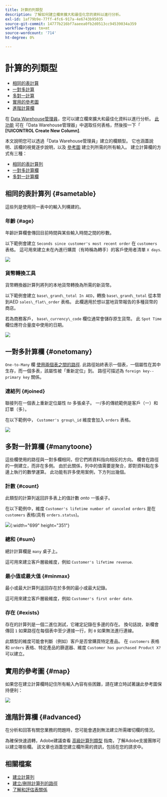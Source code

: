 ```yaml
---
title: 計算的列類型
description: 了解如何建立欄來擴大和最佳化您的資料以進行分析。
exl-id: 1af79b9e-77ff-4fc6-917a-4e6743b95035
source-git-commit: 14777b216bf7aaeea0fb2d0513cc94539034a359
workflow-type: tm+mt
source-wordcount: '714'
ht-degree: 0%

---
```


# 計算的列類型

* [相同的表計算](#sametable)
* [一對多計算](#onetomany)
* [多對一計算](#manytoone)
* [實用的參考圖](#map)
* [進階計算欄](#advanced)

在 [Data Warehouse管理員](../data-warehouse-mgr/tour-dwm.md)，您可以建立欄來擴大和最佳化資料以進行分析。 [此功能](../data-warehouse-mgr/creating-calculated-columns.md) 可在「Data Warehouse管理器」中選取任何表格，然後按一下「 **[!UICONTROL Create New Column]**.

本文說明您可以透過「Data Warehouse管理員」建立的欄類型。 它也涵蓋說明、該欄的視覺逐步說明，以及 [參考圖](#map) 建立列所需的所有輸入。 建立計算欄的方式有三種：

* [相同的表計算列](#sametable)
* [一對多計算欄](#onetomany)
* [多對一計算欄](#manytoone)

## 相同的表計算列 {#sametable}

這些列是使用同一表中的輸入列構建的。

### 年齡 {#age}

年齡計算欄會傳回目前時間與某些輸入時間之間的秒數。

以下範例會建立 `Seconds since customer's most recent order` 在 `customers` 表格。 這可用來建立未在內進行購買（有時稱為轉手）的客戶使用者清單 `X days`.

![](../../assets/age.gif)

### 貨幣轉換工具

貨幣轉換器計算列將列的本地貨幣轉換為所需的新貨幣。

以下範例會建立 `base\_grand\_total In AED`，轉換 `base\_grand\_total` 從本幣到AED `sales\_flat\_order` 表格。 此欄適用於想以當地貨幣報告的多種貨幣的商店。

若為商務客戶， `base\_currency\_code` 欄位通常會儲存原生貨幣。 此 `Spot Time` 欄位應符合量度中使用的日期。

![](../../assets/currency_converter.png)

## 一對多計算欄 {#onetomany}

`One-to-Many` 欄 [使用兩個表之間的路徑](../../data-analyst/data-warehouse-mgr/create-paths-calc-columns.md). 此路徑始終表示一個表，一個屬性在其中生存，而一個多表，該屬性被「重新定位」到。 路徑可描述為 `foreign key--primary key` 關係。

### 連結列 {#joined}

聯接列在一個表上重新定位屬性 *to* 多張桌子。 一/多的傳統範例是客戶（一）和訂單（多）。

在以下範例中， `Customer's group\_id` 維度會加入 `orders` 表格。

![](../../assets/joined_column.gif)

## 多對一計算欄 {#manytoone}

這些欄使用的路徑與一對多欄相同，但它們將資料指向相反的方向。 欄會在路徑的一側建立，而非在多側。 由於此關係，列中的值需要是聚合，即對資料點在多邊上執行的數學運算。 此功能有許多使用案例，下方列出幾個。

### 計數 {#count}

此類型的計算列返回許多表上的值計數 *onto* 一張桌子。

在以下範例中，維度 `Customer's lifetime number of canceled orders` 是在 `customers` 表格(具有 `orders.status`)。

![](../../assets/many_to_one.gif){:width=&quot;699&quot; height=&quot;351&quot;}

### 總和 {#sum}

總計計算欄是 `many` 桌子上。

這可用來建立客戶層級維度，例如 `Customer's lifetime revenue`.

### 最小值或最大值 {#minmax}

最小或最大計算列返回存在於多側的最小或最大記錄。

這可用來建立客戶層級維度，例如 `Customer's first order date`.

### 存在 {#exists}

存在的計算列是一個二進位測試，它確定記錄在多邊的存在。 換句話說，新欄會傳回 `1` 如果路徑在每個表中至少連接一行，則 `0` 如果無法進行連線。

此類型的維度可能會判斷（例如）客戶是否曾購買特定產品。 在 `customers` 表格和 `orders` 表格、特定產品的篩選器、維度 `Customer has purchased Product X?` 可以建立。

## 實用的參考圖 {#map}

如果您在建立計算欄時記住所有輸入內容有些困難，請在建立時試著讓此參考圖保持便利：

![](../../assets/merged_reference_map.png)

## 進階計算欄 {#advanced}

在分析和回答有關您業務的問題時，您可能會遇到無法建立所需確切欄的情況。

為確保快速週轉，Adobe建議查看 [高級計算列類型](../../data-analyst/data-warehouse-mgr/adv-calc-columns.md) 指南，了解Adobe支援團隊可以建立哪些欄。 該文章也涵蓋您建立欄所需的資訊，包括在您的請求中。

## 相關檔案

* [建立計算列](../../data-analyst/data-warehouse-mgr/creating-calculated-columns.md)
* [建立/刪除計算列的路徑](../../data-analyst/data-warehouse-mgr/create-paths-calc-columns.md)
* [了解和評估表關係](../../data-analyst/data-warehouse-mgr/table-relationships.md)
